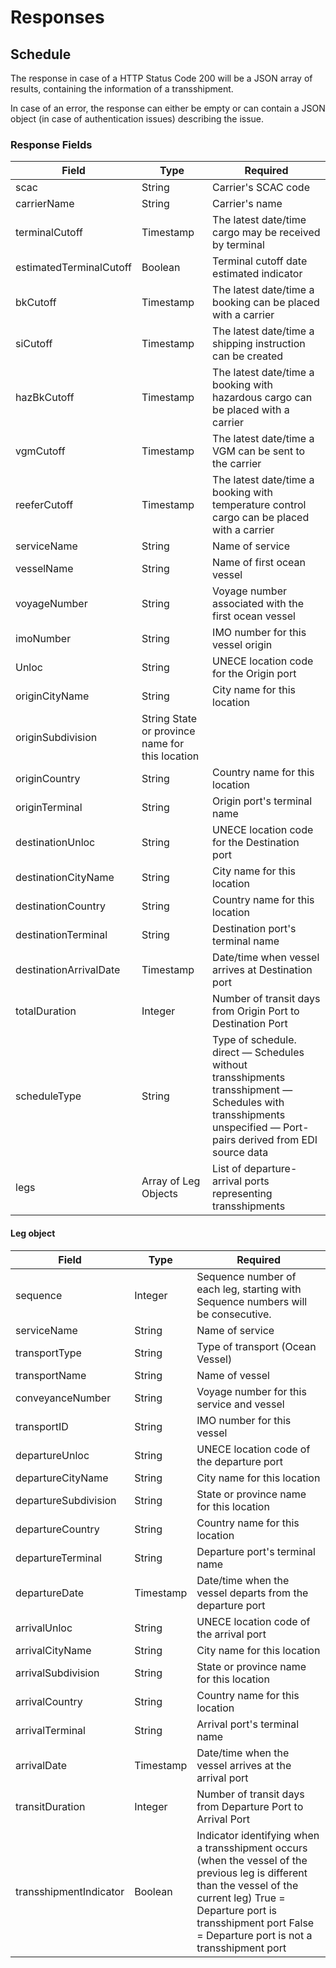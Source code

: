# Responses

## Schedule
The response in case of a HTTP Status Code 200 will be a JSON array of results, containing the information of a transshipment.

In case of an error, the response can either be empty or can contain a JSON object (in case of authentication issues) describing the issue.

### Response Fields

| Field        | Type           | Required  |
| ------------- |-------------| -----| 
| scac | String | Carrier's SCAC code |
|carrierName | String |Carrier's name |
| terminalCutoff |Timestamp| The latest date/time cargo may be received by terminal |
|estimatedTerminalCutoff | Boolean| Terminal cutoff date estimated indicator |
|bkCutoff| Timestamp| The latest date/time a booking can be placed with a carrier |
|siCutoff| Timestamp| The latest date/time a shipping instruction can be created| 
|hazBkCutoff |Timestamp |The latest date/time a booking with hazardous cargo can be placed with a carrier|
|vgmCutoff| Timestamp |The latest date/time a VGM can be sent to the carrier |
|reeferCutoff| Timestamp| The latest date/time a booking with temperature control cargo can be placed with a carrier|
|serviceName |String| Name of service| 
|vesselName| String| Name of first ocean vessel| 
|voyageNumber| String| Voyage number associated with the first ocean vessel |
|imoNumber| String| IMO number for this vessel origin|
|Unloc |String| UNECE location code for the Origin port |
 |originCityName| String| City name for this location |
 |originSubdivision| String State or province name for this location|
 | originCountry| String| Country name for this location|
 | originTerminal| String| Origin port's terminal name ||originDepartureDate| Timestamp| Date/time when vessel departs Origin port |
 |destinationUnloc| String| UNECE location code for the Destination port| 
 |destinationCityName| String| City name for this location ||destinationSubdivision| String| State or province name for this location|
 | destinationCountry| String| Country name for this location|
 |destinationTerminal| String| Destination port's terminal name|
 | destinationArrivalDate| Timestamp| Date/time when vessel arrives at Destination port| 
 |totalDuration| Integer| Number of transit days from Origin Port to Destination Port| 
 |scheduleType| String| Type of schedule. direct — Schedules without transshipments transshipment — Schedules with transshipments unspecified — Port-pairs derived from EDI source data |
 |legs |Array of Leg Objects| List of departure-arrival ports representing transshipments|
 

#### Leg object

| Field        | Type           | Required  |
| ------------- |-------------| -----|
|sequence| Integer| Sequence number of each leg, starting with Sequence numbers will be consecutive.|
| serviceName| String| Name of service|
| transportType| String| Type of transport (Ocean Vessel) |
|transportName |String| Name of vessel|
| conveyanceNumber| String| Voyage number for this service and vessel|
| transportID| String| IMO number for this vessel| 
|departureUnloc| String| UNECE location code of the departure port|
| departureCityName| String| City name for this location|
| departureSubdivision| String| State or province name for this location|
| departureCountry| String| Country name for this location|
| departureTerminal| String| Departure port's terminal name| 
|departureDate| Timestamp| Date/time when the vessel departs from the departure port| 
|arrivalUnloc| String| UNECE location code of the arrival port| 
|arrivalCityName| String| City name for this location |
|arrivalSubdivision| String| State or province name for this location|
| arrivalCountry| String| Country name for this location|  
|arrivalTerminal |String| Arrival port's terminal name| 
|arrivalDate| Timestamp| Date/time when the vessel arrives at the arrival port|
| transitDuration| Integer| Number of transit days from Departure Port to Arrival Port| 
|transshipmentIndicator| Boolean| Indicator identifying when a transshipment occurs (when the vessel of the previous leg is different than the vessel of the current leg) True = Departure port is transshipment port False = Departure port is not a transshipment port |


